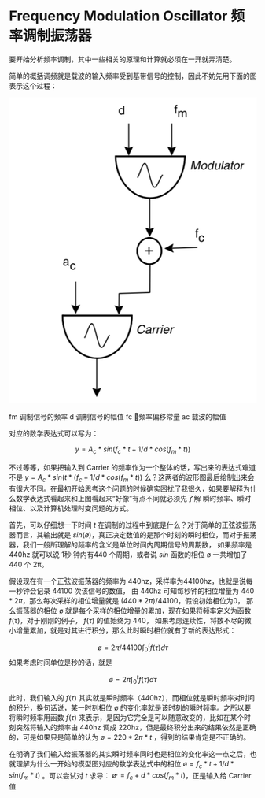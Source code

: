 # Frequency Modulation Oscillator 频率调制振荡器

要开始分析频率调制，其中一些相关的原理和计算就必须在一开就弄清楚。

简单的概括调频就是载波的输入频率受到基带信号的控制，因此不妨先用下面的图表示这个过程：

![simple fm](./assets/simple-fm-min.png)

fm 调制信号的频率
d  调制信号的幅值
fc 频率偏移常量
ac 载波的幅值

对应的数学表达式可以写为：

$$y = A_c*sin(f_c*t + 1/d*cos(f_m*t))$$

不过等等，如果把输入到 Carrier 的频率作为一个整体的话，写出来的表达式难道不是 $y = A_c*sin(t*(f_c + 1/d*cos(f_m*t))$ 么？这两者的波形图最后绘制出来会有很大不同。在最初开始思考这个问题的时候确实困扰了我很久，如果要解释为什么数学表达式看起来和上图看起来“好像”有点不同就必须先了解 瞬时频率、瞬时相位、以及计算机处理时变问题的方式。

首先，可以仔细想一下时间 $t$ 在调制的过程中到底是什么？对于简单的正弦波振荡器而言，其输出就是 $sin(ø)$，真正决定数值的是那个时刻的瞬时相位，而对于振荡器，我们一般所理解的频率的含义是单位时间内周期信号的周期数，
如果频率是 440hz 就可以说 1秒 钟内有440 个周期，或者说 $sin$ 函数的相位 ø 一共增加了 440 个 2π。

假设现在有一个正弦波振荡器的频率为 440hz，采样率为44100hz，也就是说每一秒钟会记录 44100 次该信号的数值，
由 440hz 可知每秒钟的相位增量为 $440*2π$，那么每次采样的相位增量就是 $(440*2π)/44100$，假设初始相位为0，
那么振荡器的相位 ø 就是每个采样的相位增量的累加，现在如果将频率定义为函数 $f(\tau)$，对于刚刚的例子，
$f(\tau)$ 的值始终为 440， 如果考虑连续性，将数不尽的微小增量累加，就是对其进行积分，那么此时瞬时相位就有了新的表达形式：

$$ø = 2π/44100\int_0^t f(\tau)d\tau$$
如果考虑时间单位是秒的话，就是

$$ø = 2π\int_0^t f(\tau)d\tau$$

此时，我们输入的 $f(\tau)$ 其实就是瞬时频率（440hz），而相位就是瞬时频率对时间的积分，换句话说，某一时刻相位 ø 的变化率就是该时刻的瞬时频率。之所以要将瞬时频率用函数 $f(\tau)$ 来表示，是因为它完全是可以随意改变的，比如在某个时刻突然将输入的频率由 440hz 调成 220hz，但是最终积分出来的结果依然是正确的，可是如果只是简单的认为 $ø = 220*2π*t$ ，得到的结果肯定是不正确的。

在明确了我们输入给振荡器的其实瞬时频率同时也是相位的变化率这一点之后，也就理解为什么一开始的模型图对应的数学表达式中的相位 $ø = f_c*t + 1/d*sin(f_m*t)$ 。可以尝试对 $t$ 求导：
$ø^, = f_c + d*cos(f_m*t)$，正是输入给 Carrier 值


<script type="text/javascript" src="https://cdnjs.cloudflare.com/ajax/libs/mathjax/2.7.1/MathJax.js"></script>
